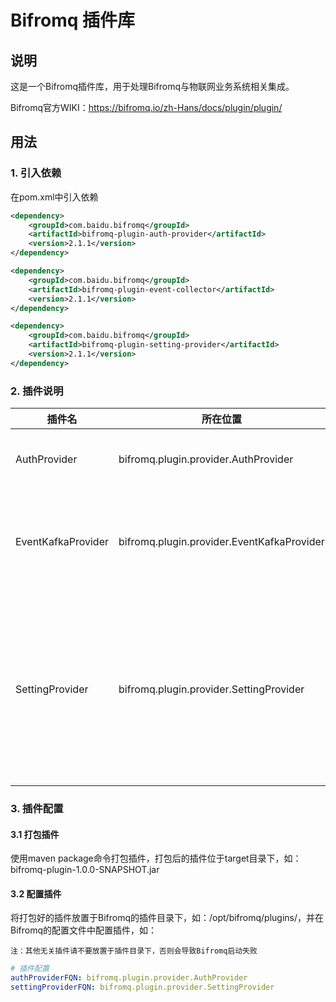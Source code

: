 Bifromq 插件库
=================

## 说明
这是一个Bifromq插件库，用于处理Bifromq与物联网业务系统相关集成。

Bifromq官方WIKI：https://bifromq.io/zh-Hans/docs/plugin/plugin/

## 用法
### 1. 引入依赖
在pom.xml中引入依赖
```xml
<dependency>
    <groupId>com.baidu.bifromq</groupId>
    <artifactId>bifromq-plugin-auth-provider</artifactId>
    <version>2.1.1</version>
</dependency>

<dependency>
    <groupId>com.baidu.bifromq</groupId>
    <artifactId>bifromq-plugin-event-collector</artifactId>
    <version>2.1.1</version>
</dependency>

<dependency>
    <groupId>com.baidu.bifromq</groupId>
    <artifactId>bifromq-plugin-setting-provider</artifactId>
    <version>2.1.1</version>
</dependency>

```

### 2. 插件说明

|插件名| 所在位置                                 | 说明                              |
|---|--------------------------------------|---------------------------------|
|AuthProvider| bifromq.plugin.provider.AuthProvider | 用于处理Bifromq的认证插件                |
|EventKafkaProvider| bifromq.plugin.provider.EventKafkaProvider | 用于处理Bifromq的事件采集插件,推送事件消息至Kafka |
|SettingProvider| bifromq.plugin.provider.SettingProvider | 用于处理Bifromq的运行时变更的设置项(Setting) ，可以用于在租户级别动态调整BifroMQ的运行时行为 |



### 3. 插件配置

#### 3.1 打包插件
 使用maven package命令打包插件，打包后的插件位于target目录下，如：bifromq-plugin-1.0.0-SNAPSHOT.jar

#### 3.2 配置插件
将打包好的插件放置于Bifromq的插件目录下，如：/opt/bifromq/plugins/，并在Bifromq的配置文件中配置插件，如：
```bifromq/plugins
注：其他无关插件请不要放置于插件目录下，否则会导致Bifromq启动失败
```

```conf/standalone.yaml
# 插件配置
authProviderFQN: bifromq.plugin.provider.AuthProvider
settingProviderFQN: bifromq.plugin.provider.SettingProvider

